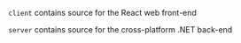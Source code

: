 `client` contains source for the React web front-end

`server` contains source for the cross-platform .NET back-end